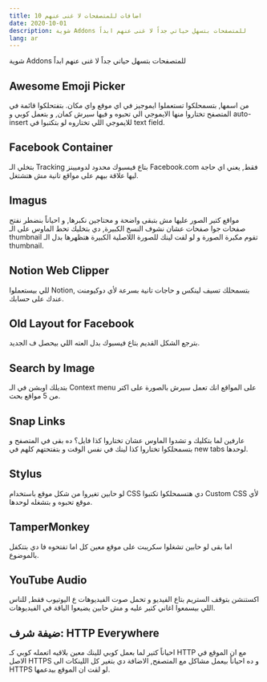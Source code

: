 ```yaml
---
title: 10 اضافات للمتصفحات لا غنى عنهم
date: 2020-10-01
description: شوية Addons للمتصفحات بتسهل حياتي جداً لا غنى عنهم ابداً
lang: ar
---
```


شوية Addons للمتصفحات بتسهل حياتي جداً لا غنى عنهم ابداً

## Awesome Emoji Picker

من اسمها, بتسمحلكوا تستعملوا ايموجيز في اي موقع واي مكان. بتفتحلكوا قائمة في المتصفح تختاروا منها الايموجي الي تحبوه و فيها سيرش كمان, و بتعمل كوبي و auto-insert للايموجي اللي تختاروه لو بتكتبوا في text field.

## Facebook Container

بتخلي الـ Tracking بتاع فيسبوك محدود لدوميينز Facebook.com فقط, يعني اي حاجة ليها علاقة بيهم على مواقع تانية مش هتشتغل.

## Imagus

مواقع كتير الصور عليها مش بتبقى واضحة و محتاجين نكبرها, و احياناً بنضطر نفتح صفحات جوا صفحات عشان نشوف النسخ الكبيرة, دي بتخليك تحط الماوس على الـ thumbnail تقوم مكبرة الصورة و لو لقت لينك للصورة اللاصلية الكبيرة هتظهرها بدل الـ thumbnail.

## Notion Web Clipper

للي بيستعملوا Notion, بتسمحلك تسيف لينكس و حاجات تانية بسرعة لأي دوكيومنت عندك على حسابك.

## Old Layout for Facebook

بترجع الشكل القديم بتاع فيسبوك بدل العته اللي بيحصل ف الجديد.

## Search by Image

بتديلك اوبشن في الـ Context menu على المواقع انك تعمل سيرش بالصورة على اكتر من 5 مواقع بحث.

## Snap Links

عارفين لما بتكليك و تشدوا الماوس عشان تختاروا كذا فايل؟ ده بقى في المتصفح و بتسمحلكوا تختاروا كذا لينك في نفس الوقت و بتفتحتهم كلهم في new tabs لوحدها.

## Stylus

لو حابين تغيروا من شكل موقع باستخدام CSS دي هتسمحلكوا تكتبوا Custom CSS لأي موقع تحبوه و بتشغله لوحدها.

## TamperMonkey

اما بقى لو حابين تشغلوا سكريبت على موقع معين كل اما تفتحوه فا دي بتتكفل بالموضوع.

## YouTube Audio

اكستنشن بتوقف الستريم بتاع الفيديو و تحمل صوت الفيديوهات ع اليوتيوب فقط, للناس اللي بيسمعوا اغاني كتير عليه و مش حابين يضيعوا الباقة في الفيديوهات.

## ضيفة شرف: HTTP Everywhere

احياناً كتير لما بعمل كوبي للينك معين بلاقيه اتعمله كوبي كـ HTTP مع ان الموقع في الاصل HTTPS و ده احياناً بيعمل مشاكل مع المتصفح, الاضافة دي بتغير كل اللينكات الى HTTPS لو لقت ان الموقع بيدعمها.
